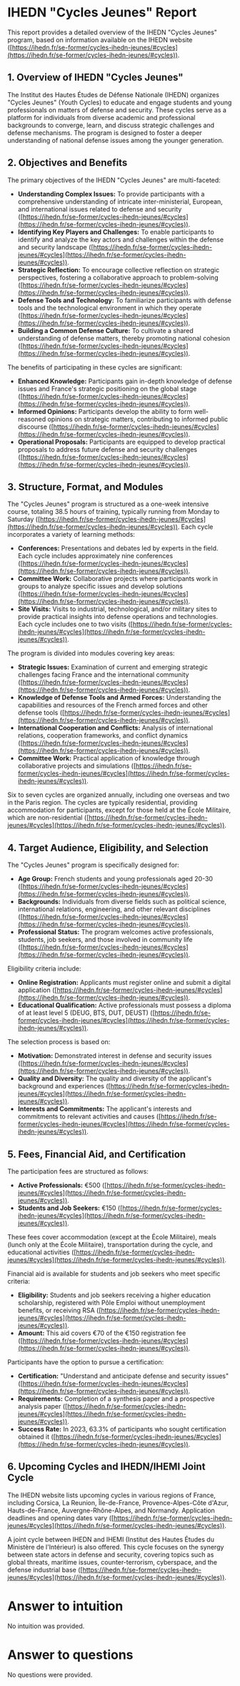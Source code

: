 # IHEDN "Cycles Jeunes" Report

This report provides a detailed overview of the IHEDN "Cycles Jeunes" program, based on information available on the IHEDN website ([https://ihedn.fr/se-former/cycles-ihedn-jeunes/#cycles](https://ihedn.fr/se-former/cycles-ihedn-jeunes/#cycles)).

## 1. Overview of IHEDN "Cycles Jeunes"

The Institut des Hautes Études de Défense Nationale (IHEDN) organizes "Cycles Jeunes" (Youth Cycles) to educate and engage students and young professionals on matters of defense and security. These cycles serve as a platform for individuals from diverse academic and professional backgrounds to converge, learn, and discuss strategic challenges and defense mechanisms. The program is designed to foster a deeper understanding of national defense issues among the younger generation.

## 2. Objectives and Benefits

The primary objectives of the IHEDN "Cycles Jeunes" are multi-faceted:

*   **Understanding Complex Issues:** To provide participants with a comprehensive understanding of intricate inter-ministerial, European, and international issues related to defense and security ([https://ihedn.fr/se-former/cycles-ihedn-jeunes/#cycles](https://ihedn.fr/se-former/cycles-ihedn-jeunes/#cycles)).
*   **Identifying Key Players and Challenges:** To enable participants to identify and analyze the key actors and challenges within the defense and security landscape ([https://ihedn.fr/se-former/cycles-ihedn-jeunes/#cycles](https://ihedn.fr/se-former/cycles-ihedn-jeunes/#cycles)).
*   **Strategic Reflection:** To encourage collective reflection on strategic perspectives, fostering a collaborative approach to problem-solving ([https://ihedn.fr/se-former/cycles-ihedn-jeunes/#cycles](https://ihedn.fr/se-former/cycles-ihedn-jeunes/#cycles)).
*   **Defense Tools and Technology:** To familiarize participants with defense tools and the technological environment in which they operate ([https://ihedn.fr/se-former/cycles-ihedn-jeunes/#cycles](https://ihedn.fr/se-former/cycles-ihedn-jeunes/#cycles)).
*   **Building a Common Defense Culture:** To cultivate a shared understanding of defense matters, thereby promoting national cohesion ([https://ihedn.fr/se-former/cycles-ihedn-jeunes/#cycles](https://ihedn.fr/se-former/cycles-ihedn-jeunes/#cycles)).

The benefits of participating in these cycles are significant:

*   **Enhanced Knowledge:** Participants gain in-depth knowledge of defense issues and France's strategic positioning on the global stage ([https://ihedn.fr/se-former/cycles-ihedn-jeunes/#cycles](https://ihedn.fr/se-former/cycles-ihedn-jeunes/#cycles)).
*   **Informed Opinions:** Participants develop the ability to form well-reasoned opinions on strategic matters, contributing to informed public discourse ([https://ihedn.fr/se-former/cycles-ihedn-jeunes/#cycles](https://ihedn.fr/se-former/cycles-ihedn-jeunes/#cycles)).
*   **Operational Proposals:** Participants are equipped to develop practical proposals to address future defense and security challenges ([https://ihedn.fr/se-former/cycles-ihedn-jeunes/#cycles](https://ihedn.fr/se-former/cycles-ihedn-jeunes/#cycles)).

## 3. Structure, Format, and Modules

The "Cycles Jeunes" program is structured as a one-week intensive course, totaling 38.5 hours of training, typically running from Monday to Saturday ([https://ihedn.fr/se-former/cycles-ihedn-jeunes/#cycles](https://ihedn.fr/se-former/cycles-ihedn-jeunes/#cycles)). Each cycle incorporates a variety of learning methods:

*   **Conferences:** Presentations and debates led by experts in the field. Each cycle includes approximately nine conferences ([https://ihedn.fr/se-former/cycles-ihedn-jeunes/#cycles](https://ihedn.fr/se-former/cycles-ihedn-jeunes/#cycles)).
*   **Committee Work:** Collaborative projects where participants work in groups to analyze specific issues and develop solutions ([https://ihedn.fr/se-former/cycles-ihedn-jeunes/#cycles](https://ihedn.fr/se-former/cycles-ihedn-jeunes/#cycles)).
*   **Site Visits:** Visits to industrial, technological, and/or military sites to provide practical insights into defense operations and technologies. Each cycle includes one to two visits ([https://ihedn.fr/se-former/cycles-ihedn-jeunes/#cycles](https://ihedn.fr/se-former/cycles-ihedn-jeunes/#cycles)).

The program is divided into modules covering key areas:

*   **Strategic Issues:** Examination of current and emerging strategic challenges facing France and the international community ([https://ihedn.fr/se-former/cycles-ihedn-jeunes/#cycles](https://ihedn.fr/se-former/cycles-ihedn-jeunes/#cycles)).
*   **Knowledge of Defense Tools and Armed Forces:** Understanding the capabilities and resources of the French armed forces and other defense tools ([https://ihedn.fr/se-former/cycles-ihedn-jeunes/#cycles](https://ihedn.fr/se-former/cycles-ihedn-jeunes/#cycles)).
*   **International Cooperation and Conflicts:** Analysis of international relations, cooperation frameworks, and conflict dynamics ([https://ihedn.fr/se-former/cycles-ihedn-jeunes/#cycles](https://ihedn.fr/se-former/cycles-ihedn-jeunes/#cycles)).
*   **Committee Work:** Practical application of knowledge through collaborative projects and simulations ([https://ihedn.fr/se-former/cycles-ihedn-jeunes/#cycles](https://ihedn.fr/se-former/cycles-ihedn-jeunes/#cycles)).

Six to seven cycles are organized annually, including one overseas and two in the Paris region. The cycles are typically residential, providing accommodation for participants, except for those held at the École Militaire, which are non-residential ([https://ihedn.fr/se-former/cycles-ihedn-jeunes/#cycles](https://ihedn.fr/se-former/cycles-ihedn-jeunes/#cycles)).

## 4. Target Audience, Eligibility, and Selection

The "Cycles Jeunes" program is specifically designed for:

*   **Age Group:** French students and young professionals aged 20-30 ([https://ihedn.fr/se-former/cycles-ihedn-jeunes/#cycles](https://ihedn.fr/se-former/cycles-ihedn-jeunes/#cycles)).
*   **Backgrounds:** Individuals from diverse fields such as political science, international relations, engineering, and other relevant disciplines ([https://ihedn.fr/se-former/cycles-ihedn-jeunes/#cycles](https://ihedn.fr/se-former/cycles-ihedn-jeunes/#cycles)).
*   **Professional Status:** The program welcomes active professionals, students, job seekers, and those involved in community life ([https://ihedn.fr/se-former/cycles-ihedn-jeunes/#cycles](https://ihedn.fr/se-former/cycles-ihedn-jeunes/#cycles)).

Eligibility criteria include:

*   **Online Registration:** Applicants must register online and submit a digital application ([https://ihedn.fr/se-former/cycles-ihedn-jeunes/#cycles](https://ihedn.fr/se-former/cycles-ihedn-jeunes/#cycles)).
*   **Educational Qualification:** Active professionals must possess a diploma of at least level 5 (DEUG, BTS, DUT, DEUST) ([https://ihedn.fr/se-former/cycles-ihedn-jeunes/#cycles](https://ihedn.fr/se-former/cycles-ihedn-jeunes/#cycles)).

The selection process is based on:

*   **Motivation:** Demonstrated interest in defense and security issues ([https://ihedn.fr/se-former/cycles-ihedn-jeunes/#cycles](https://ihedn.fr/se-former/cycles-ihedn-jeunes/#cycles)).
*   **Quality and Diversity:** The quality and diversity of the applicant's background and experiences ([https://ihedn.fr/se-former/cycles-ihedn-jeunes/#cycles](https://ihedn.fr/se-former/cycles-ihedn-jeunes/#cycles)).
*   **Interests and Commitments:** The applicant's interests and commitments to relevant activities and causes ([https://ihedn.fr/se-former/cycles-ihedn-jeunes/#cycles](https://ihedn.fr/se-former/cycles-ihedn-jeunes/#cycles)).

## 5. Fees, Financial Aid, and Certification

The participation fees are structured as follows:

*   **Active Professionals:** €500 ([https://ihedn.fr/se-former/cycles-ihedn-jeunes/#cycles](https://ihedn.fr/se-former/cycles-ihedn-jeunes/#cycles)).
*   **Students and Job Seekers:** €150 ([https://ihedn.fr/se-former/cycles-ihedn-jeunes/#cycles](https://ihedn.fr/se-former/cycles-ihedn-jeunes/#cycles)).

These fees cover accommodation (except at the École Militaire), meals (lunch only at the École Militaire), transportation during the cycle, and educational activities ([https://ihedn.fr/se-former/cycles-ihedn-jeunes/#cycles](https://ihedn.fr/se-former/cycles-ihedn-jeunes/#cycles)).

Financial aid is available for students and job seekers who meet specific criteria:

*   **Eligibility:** Students and job seekers receiving a higher education scholarship, registered with Pôle Emploi without unemployment benefits, or receiving RSA ([https://ihedn.fr/se-former/cycles-ihedn-jeunes/#cycles](https://ihedn.fr/se-former/cycles-ihedn-jeunes/#cycles)).
*   **Amount:** This aid covers €70 of the €150 registration fee ([https://ihedn.fr/se-former/cycles-ihedn-jeunes/#cycles](https://ihedn.fr/se-former/cycles-ihedn-jeunes/#cycles)).

Participants have the option to pursue a certification:

*   **Certification:** "Understand and anticipate defense and security issues" ([https://ihedn.fr/se-former/cycles-ihedn-jeunes/#cycles](https://ihedn.fr/se-former/cycles-ihedn-jeunes/#cycles)).
*   **Requirements:** Completion of a synthesis paper and a prospective analysis paper ([https://ihedn.fr/se-former/cycles-ihedn-jeunes/#cycles](https://ihedn.fr/se-former/cycles-ihedn-jeunes/#cycles)).
*   **Success Rate:** In 2023, 63.3% of participants who sought certification obtained it ([https://ihedn.fr/se-former/cycles-ihedn-jeunes/#cycles](https://ihedn.fr/se-former/cycles-ihedn-jeunes/#cycles)).

## 6. Upcoming Cycles and IHEDN/IHEMI Joint Cycle

The IHEDN website lists upcoming cycles in various regions of France, including Corsica, La Reunion, Île-de-France, Provence-Alpes-Côte d'Azur, Hauts-de-France, Auvergne-Rhône-Alpes, and Normandy. Application deadlines and opening dates vary ([https://ihedn.fr/se-former/cycles-ihedn-jeunes/#cycles](https://ihedn.fr/se-former/cycles-ihedn-jeunes/#cycles)).

A joint cycle between IHEDN and IHEMI (Institut des Hautes Études du Ministère de l'Intérieur) is also offered. This cycle focuses on the synergy between state actors in defense and security, covering topics such as global threats, maritime issues, counter-terrorism, cyberspace, and the defense industrial base ([https://ihedn.fr/se-former/cycles-ihedn-jeunes/#cycles](https://ihedn.fr/se-former/cycles-ihedn-jeunes/#cycles)).

# Answer to intuition

No intuition was provided.

# Answer to questions

No questions were provided.